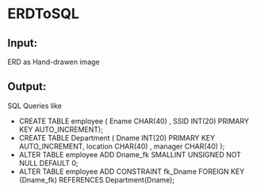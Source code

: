 # ERDToSQL
## Input:
ERD as Hand-drawen image
## Output:
SQL Queries like

  -  CREATE TABLE employee ( Ename CHAR(40) , SSID INT(20) PRIMARY KEY AUTO_INCREMENT);
  -  CREATE TABLE Department ( Dname INT(20) PRIMARY KEY AUTO_INCREMENT, location CHAR(40) , manager CHAR(40) );
  -  ALTER TABLE employee ADD Dname_fk SMALLINT UNSIGNED NOT NULL DEFAULT 0;
  -  ALTER TABLE employee ADD CONSTRAINT fk_Dname FOREIGN KEY (Dname_fk) REFERENCES Department(Dname);
